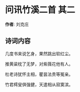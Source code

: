 # 问讯竹溪二首  其二

**作者**: 刘克庄

## 诗词内容

几度书来说乞身，果然跳出软红尘。

推黄粱枕了无梦，对紫薇花他有人。

杜老诗犹怀主相，瞿昙法贵等冤亲。

竹君樗叟俱强健，天遣相从寂寞滨。


